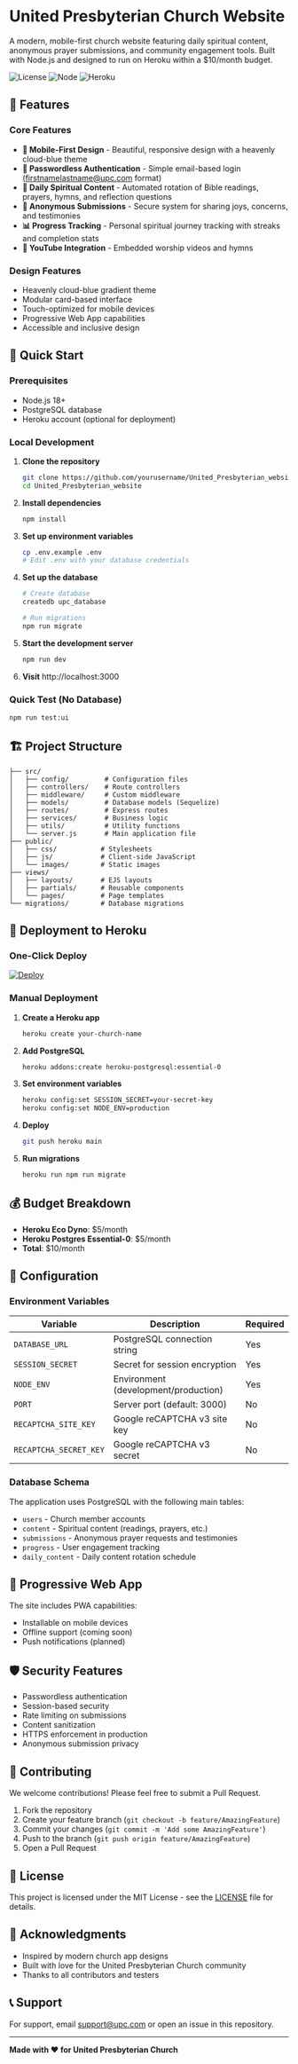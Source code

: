 # United Presbyterian Church Website

A modern, mobile-first church website featuring daily spiritual content, anonymous prayer submissions, and community engagement tools. Built with Node.js and designed to run on Heroku within a $10/month budget.

![License](https://img.shields.io/badge/license-MIT-blue.svg)
![Node](https://img.shields.io/badge/node-%3E%3D18.0.0-brightgreen.svg)
![Heroku](https://img.shields.io/badge/deployment-Heroku-purple.svg)

## 🌟 Features

### Core Features
- **📱 Mobile-First Design** - Beautiful, responsive design with a heavenly cloud-blue theme
- **🔐 Passwordless Authentication** - Simple email-based login (firstnamelastname@upc.com format)
- **📖 Daily Spiritual Content** - Automated rotation of Bible readings, prayers, hymns, and reflection questions
- **🙏 Anonymous Submissions** - Secure system for sharing joys, concerns, and testimonies
- **📊 Progress Tracking** - Personal spiritual journey tracking with streaks and completion stats
- **🎥 YouTube Integration** - Embedded worship videos and hymns

### Design Features
- Heavenly cloud-blue gradient theme
- Modular card-based interface
- Touch-optimized for mobile devices
- Progressive Web App capabilities
- Accessible and inclusive design

## 🚀 Quick Start

### Prerequisites
- Node.js 18+ 
- PostgreSQL database
- Heroku account (optional for deployment)

### Local Development

1. **Clone the repository**
   ```bash
   git clone https://github.com/yourusername/United_Presbyterian_website.git
   cd United_Presbyterian_website
   ```

2. **Install dependencies**
   ```bash
   npm install
   ```

3. **Set up environment variables**
   ```bash
   cp .env.example .env
   # Edit .env with your database credentials
   ```

4. **Set up the database**
   ```bash
   # Create database
   createdb upc_database
   
   # Run migrations
   npm run migrate
   ```

5. **Start the development server**
   ```bash
   npm run dev
   ```

6. **Visit** http://localhost:3000

### Quick Test (No Database)
```bash
npm run test:ui
```

## 🏗️ Project Structure

```
├── src/
│   ├── config/         # Configuration files
│   ├── controllers/    # Route controllers
│   ├── middleware/     # Custom middleware
│   ├── models/         # Database models (Sequelize)
│   ├── routes/         # Express routes
│   ├── services/       # Business logic
│   ├── utils/          # Utility functions
│   └── server.js       # Main application file
├── public/
│   ├── css/           # Stylesheets
│   ├── js/            # Client-side JavaScript
│   └── images/        # Static images
├── views/
│   ├── layouts/       # EJS layouts
│   ├── partials/      # Reusable components
│   └── pages/         # Page templates
└── migrations/        # Database migrations
```

## 🚢 Deployment to Heroku

### One-Click Deploy
[![Deploy](https://www.herokucdn.com/deploy/button.svg)](https://heroku.com/deploy)

### Manual Deployment

1. **Create a Heroku app**
   ```bash
   heroku create your-church-name
   ```

2. **Add PostgreSQL**
   ```bash
   heroku addons:create heroku-postgresql:essential-0
   ```

3. **Set environment variables**
   ```bash
   heroku config:set SESSION_SECRET=your-secret-key
   heroku config:set NODE_ENV=production
   ```

4. **Deploy**
   ```bash
   git push heroku main
   ```

5. **Run migrations**
   ```bash
   heroku run npm run migrate
   ```

## 💰 Budget Breakdown

- **Heroku Eco Dyno**: $5/month
- **Heroku Postgres Essential-0**: $5/month
- **Total**: $10/month

## 🔧 Configuration

### Environment Variables

| Variable | Description | Required |
|----------|-------------|----------|
| `DATABASE_URL` | PostgreSQL connection string | Yes |
| `SESSION_SECRET` | Secret for session encryption | Yes |
| `NODE_ENV` | Environment (development/production) | Yes |
| `PORT` | Server port (default: 3000) | No |
| `RECAPTCHA_SITE_KEY` | Google reCAPTCHA v3 site key | No |
| `RECAPTCHA_SECRET_KEY` | Google reCAPTCHA v3 secret | No |

### Database Schema

The application uses PostgreSQL with the following main tables:
- `users` - Church member accounts
- `content` - Spiritual content (readings, prayers, etc.)
- `submissions` - Anonymous prayer requests and testimonies
- `progress` - User engagement tracking
- `daily_content` - Daily content rotation schedule

## 📱 Progressive Web App

The site includes PWA capabilities:
- Installable on mobile devices
- Offline support (coming soon)
- Push notifications (planned)

## 🛡️ Security Features

- Passwordless authentication
- Session-based security
- Rate limiting on submissions
- Content sanitization
- HTTPS enforcement in production
- Anonymous submission privacy

## 🤝 Contributing

We welcome contributions! Please feel free to submit a Pull Request.

1. Fork the repository
2. Create your feature branch (`git checkout -b feature/AmazingFeature`)
3. Commit your changes (`git commit -m 'Add some AmazingFeature'`)
4. Push to the branch (`git push origin feature/AmazingFeature`)
5. Open a Pull Request

## 📄 License

This project is licensed under the MIT License - see the [LICENSE](LICENSE) file for details.

## 🙏 Acknowledgments

- Inspired by modern church app designs
- Built with love for the United Presbyterian Church community
- Thanks to all contributors and testers

## 📞 Support

For support, email support@upc.com or open an issue in this repository.

---

**Made with ❤️ for United Presbyterian Church**